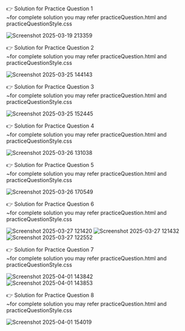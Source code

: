 👉 Solution for Practice Question 1 <br>
~for complete solution you may refer practiceQuestion.html and practiceQuestionStyle.css

![Screenshot 2025-03-19 213359](https://github.com/user-attachments/assets/509d7846-3b96-4524-ada1-09e79c396639)

👉 Solution for Practice Question 2 <br>
~for complete solution you may refer practiceQuestion.html and practiceQuestionStyle.css

![Screenshot 2025-03-25 144143](https://github.com/user-attachments/assets/10cf4e47-f428-4cde-a450-8915b3b12b3d)

👉 Solution for Practice Question 3 <br>
~for complete solution you may refer practiceQuestion.html and practiceQuestionStyle.css

![Screenshot 2025-03-25 152445](https://github.com/user-attachments/assets/8440103a-7301-4d9e-adf3-c39e725580ee)

👉 Solution for Practice Question 4 <br>
~for complete solution you may refer practiceQuestion.html and practiceQuestionStyle.css

![Screenshot 2025-03-26 131038](https://github.com/user-attachments/assets/4b75f69a-59da-417f-af5c-31f09c049da6)

👉 Solution for Practice Question 5 <br>
~for complete solution you may refer practiceQuestion.html and practiceQuestionStyle.css

![Screenshot 2025-03-26 170549](https://github.com/user-attachments/assets/de6c9e0a-ffea-4e2e-9a29-ab2464ccf2e3)

👉 Solution for Practice Question 6 <br>
~for complete solution you may refer practiceQuestion.html and practiceQuestionStyle.css

![Screenshot 2025-03-27 121420](https://github.com/user-attachments/assets/6abf3ff6-6000-4ea9-83aa-1d40211f9a4f)
![Screenshot 2025-03-27 121432](https://github.com/user-attachments/assets/84e6bd80-1887-46da-bf72-0e66010735e0) <br>
![Screenshot 2025-03-27 122552](https://github.com/user-attachments/assets/ea1b8db3-d643-46f8-8d65-807d9add5025)

👉 Solution for Practice Question 7 <br>
~for complete solution you may refer practiceQuestion.html and practiceQuestionStyle.css

![Screenshot 2025-04-01 143842](https://github.com/user-attachments/assets/f98f67a0-989f-4cae-8eb9-c2503928e9bc) <br>
![Screenshot 2025-04-01 143853](https://github.com/user-attachments/assets/1fb0c2a6-4517-47b8-9d1e-fd4e6affd154) 

👉 Solution for Practice Question 8 <br>
~for complete solution you may refer practiceQuestion.html and practiceQuestionStyle.css

![Screenshot 2025-04-01 154019](https://github.com/user-attachments/assets/38aa4f79-678b-4168-a9b5-956aa851cc91)


